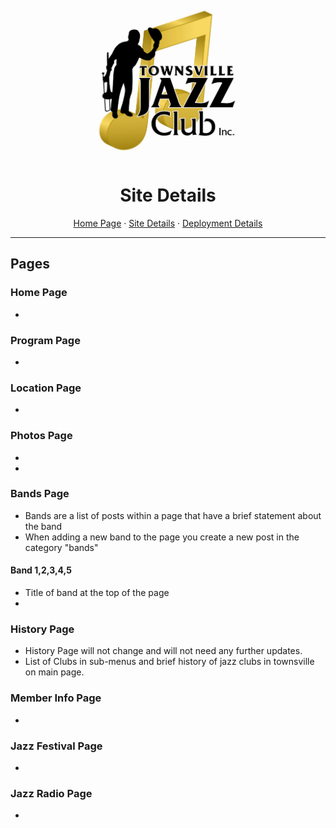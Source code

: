 <div align="center">
    <a href="https://github.com/cp3402-students/cp3402-2021-site-cp3402-2021-team04">
    <img src="documentationResources/TJC-Logo.jpg" alt="Logo" width="250" height="250">
    </a>

<h1>Site Details</h1>
  <p>
    <a href="#">Home Page</a> · <a href="#">Site Details</a> · <a href="#">Deployment Details</a>
  </p>
</div>
<hr/>

<h2>Pages</h2>

<h3>Home Page</h3>
<ul>
    <li></li>
</ul>

<h3>Program Page</h3>
<ul>
    <li></li>
</ul>

<h3>Location Page</h3>
<ul>
    <li></li>
</ul>

<h3>Photos Page</h3>
<ul>
    <li></li>
    <li></li>
</ul>

<h3>Bands Page</h3>
<ul>
    <li>Bands are a list of posts within a page that have a brief statement about the band</li>
    <li>When adding a new band to the page you create a new post in the category "bands"</li>
</ul>

<h4>Band 1,2,3,4,5</h4>
<ul>
    <li>Title of band at the top of the page</li>
    <li></li>
</ul>




<h3>History Page</h3>
<ul>
    <li>History Page will not change and will not need any further updates.</li>
    <li>List of Clubs in sub-menus and brief history of jazz clubs in townsville on main page.</li>
</ul>

<h3>Member Info Page</h3>
<ul>
    <li></li>
</ul>

<h3>Jazz Festival Page</h3>
<ul>
    <li></li>
</ul>

<h3>Jazz Radio Page</h3>
<ul>
    <li></li>
</ul>